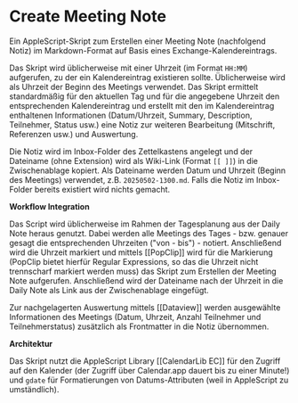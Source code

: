# Create Meeting Note

Ein AppleScript-Skript zum Erstellen einer Meeting Note (nachfolgend Notiz) im Markdown-Format auf Basis eines Exchange-Kalendereintrags.

Das Skript wird üblicherweise mit einer Uhrzeit (im Format `HH:MM`) aufgerufen, zu der ein Kalendereintrag existieren sollte. Üblicherweise wird als Uhrzeit der Beginn des Meetings verwendet. Das Skript ermittelt standardmäßig für den aktuellen Tag und für die angegebene Uhrzeit den entsprechenden Kalendereintrag und erstellt mit den im Kalendereintrag enthaltenen Informationen (Datum/Uhrzeit, Summary, Description, Teilnehmer, Status usw.) eine Notiz zur weiteren Bearbeitung (Mitschrift, Referenzen usw.) und Auswertung.

Die Notiz wird im Inbox-Folder des Zettelkastens angelegt und der Dateiname (ohne Extension) wird als Wiki-Link (Format `[[ ]]`) in die Zwischenablage kopiert. Als Dateiname werden Datum und Uhrzeit (Beginn des Meetings) verwendet, z.B. `20250502-1300.md`. Falls die Notiz im Inbox-Folder bereits existiert wird nichts gemacht. 

**Workflow Integration**

Das Script wird üblicherweise im Rahmen der Tagesplanung aus der Daily Note heraus genutzt. Dabei werden alle Meetings des Tages - bzw. genauer gesagt die entsprechenden Uhrzeiten ("von - bis") - notiert. Anschließend wird die Uhrzeit markiert und mittels [[PopClip]] wird für die Markierung (PopClip bietet hierfür Regular Expressions, so das die Uhrzeit nicht trennscharf markiert werden muss) das Skript zum Erstellen der Meeting Note aufgerufen. Anschließend wird der Dateiname nach der Uhrzeit in die Daily Note als Link aus der Zwischenablage eingefügt.

Zur nachgelagerten Auswertung mittels [[Dataview]] werden ausgewählte Informationen des Meetings (Datum, Uhrzeit, Anzahl Teilnehmer und Teilnehmerstatus) zusätzlich als Frontmatter in die Notiz übernommen.

**Architektur**

Das Skript nutzt die AppleScript Library [[CalendarLib EC]] für den Zugriff auf den Kalender (der Zugriff über Calendar.app dauert bis zu einer Minute!) und `gdate` für Formatierungen von Datums-Attributen (weil in AppleScript zu umständlich).

